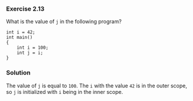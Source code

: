 ### Exercise 2.13

What is the value of `j` in the following program?

    int i = 42;
    int main()
    {
        int i = 100;
        int j = i;
    }

### Solution

The value of `j` is equal to `100`. The `i` with the value `42` is in the outer scope, so `j` is initialized with `i` being in the inner scope.
